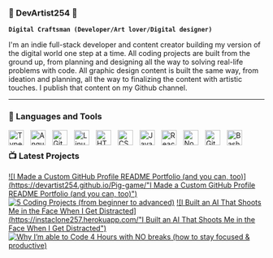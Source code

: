 ### 🌱 DevArtist254 🌱

**`Digital Craftsman (Developer/Art lover/Digital designer)`**

I'm an indie full-stack developer and content creator building my version of the digital world one step at a time. All coding projects are built from the ground up, from planning and designing all the way to solving real-life problems with code. All graphic design content is built the same way, from ideation and planning, all the way to finalizing the content with artistic touches. I publish that content on my Github channel.

---

### 🧰 Languages and Tools

<img align="left" alt="TypeScript" width="30px" style="padding-right:10px;" src="https://cdn.jsdelivr.net/gh/devicons/devicon/icons/typescript/typescript-plain.svg" />
<img align="left" alt="Angular" width="30px" style="padding-right:10px;" src="https://cdn.jsdelivr.net/gh/devicons/devicon/icons/angularjs/angularjs-plain.svg" />
<img align="left" alt="Git" width="30px" style="padding-right:10px;" src="https://cdn.jsdelivr.net/gh/devicons/devicon/icons/git/git-original.svg" />
<img align="left" alt="Linux" width="30px" style="padding-right:10px;" src="https://cdn.jsdelivr.net/gh/devicons/devicon/icons/linux/linux-original.svg" />
<img align="left" alt="HTML" width="30px" style="padding-right:10px;" src="https://cdn.jsdelivr.net/gh/devicons/devicon/icons/html5/html5-plain.svg" />
<img align="left" alt="CSS" width="30px" style="padding-right:10px;" src="https://cdn.jsdelivr.net/gh/devicons/devicon/icons/css3/css3-plain.svg" />
<img align="left" alt="JavaScript" width="30px" style="padding-right:10px;" src="https://cdn.jsdelivr.net/gh/devicons/devicon/icons/javascript/javascript-plain.svg" />
<img align="left" alt="React" width="30px" style="padding-right:10px;" src="https://cdn.jsdelivr.net/gh/devicons/devicon/icons/react/react-original.svg" />
<img align="left" alt="NodeJS" width="30px" style="padding-right:10px;" src="https://cdn.jsdelivr.net/gh/devicons/devicon/icons/nodejs/nodejs-original.svg" />
<img align="left" alt="GitHub" width="30px" style="padding-right:10px;" src="https://cdn.jsdelivr.net/gh/devicons/devicon/icons/github/github-original.svg" />
<img align="left" alt="Bash" width="30px" style="padding-right:10px;" src="https://cdn.jsdelivr.net/gh/devicons/devicon/icons/bash/bash-original.svg" />
<br />

### 📺 Latest Projects

<!-- BEGIN YOUTUBE-CARDS -->

[![I Made a Custom GitHub Profile README Portfolio (and you can, too)](https://devartist254.github.io/Pig-game/"I Made a Custom GitHub Profile README Portfolio (and you can, too)")](https://devartist254.github.io/Pig-game/)
[![5 Coding Projects (from beginner to advanced)](https://www.norwaafrica.com/ "5 Coding Projects (from beginner to advanced)")](https://www.norwaafrica.com/)
[![I Built an AI That Shoots Me in the Face When I Get Distracted](https://instaclone257.herokuapp.com/"I Built an AI That Shoots Me in the Face When I Get Distracted")](https://instaclone257.herokuapp.com/)
[![Why I’m able to Code 4 Hours with NO breaks (how to stay focused & productive)](https://devartist254.github.io/Bankist/ "Why I’m able to Code 4 Hours with NO breaks (how to stay focused & productive)")](https://devartist254.github.io/Bankist/)

<!-- END YOUTUBE-CARDS -->

#
